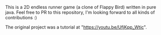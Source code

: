 This is a 2D endless runner game (a clone of Flappy Bird) written in pure java.
Feel free to PR to this repository, I'm looking forward to all kinds of contributions :)

The original project was a tutorial at "https://youtu.be/UfjKpp_Wtic".